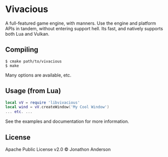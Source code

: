 # Vivacious

A full-featured game engine, with manners. Use the engine and platform APIs
in tandem, without entering support hell. Its fast, and natively supports both
Lua and Vulkan.

## Compiling

```
$ cmake path/to/vivacious
$ make
```

Many options are available, etc.

## Usage (from Lua)

```lua
local vV = require 'libvivacious'
local wind = vV.createWindow('My Cool Window')
... etc. ...
```

See the examples and documentation for more information.

## License

Apache Public License v2.0 © Jonathon Anderson

